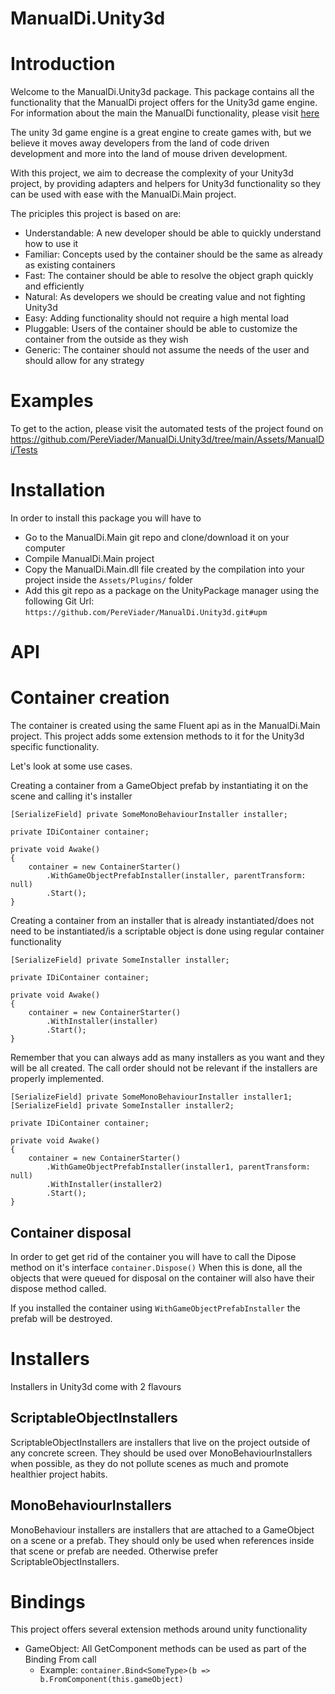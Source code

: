 # ManualDi.Unity3d

# Introduction

Welcome to the ManualDi.Unity3d package. This package contains all the functionality that the ManualDi project offers for the Unity3d game engine.
For information about the main the ManualDi functionality, please visit [here](https://github.com/PereViader/ManualDi.Main)

The unity 3d game engine is a great engine to create games with, but we believe it moves away developers from the land of code driven development and more into the land of mouse driven development.

With this project, we aim to decrease the complexity of your Unity3d project, by providing adapters and helpers for Unity3d functionality so they can be used with ease with the ManualDi.Main project.

The priciples this project is based on are:
 - Understandable: A new developer should be able to quickly understand how to use it
 - Familiar: Concepts used by the container should be the same as already as existing containers
 - Fast: The container should be able to resolve the object graph quickly and efficiently
 - Natural: As developers we should be creating value and not fighting Unity3d
 - Easy: Adding functionality should not require a high mental load
 - Pluggable:  Users of the container should be able to customize the container from the outside as they wish
 - Generic: The container should not assume the needs of the user and should allow for any strategy


# Examples

To get to the action, please visit the automated tests of the project found on https://github.com/PereViader/ManualDi.Unity3d/tree/main/Assets/ManualDi/Tests

# Installation

In order to install this package you will have to 

- Go to the ManualDi.Main git repo and clone/download it on your computer
- Compile ManualDi.Main project
- Copy the ManualDi.Main.dll file created by the compilation into your project inside the `Assets/Plugins/` folder
- Add this git repo as a package on the UnityPackage manager using the following Git Url: `https://github.com/PereViader/ManualDi.Unity3d.git#upm`


# API

# Container creation

The container is created using the same Fluent api as in the ManualDi.Main project. This project adds some extension methods to it for the Unity3d specific functionality.

Let's look at some use cases.

Creating a container from a GameObject prefab by instantiating it on the scene and calling it's installer

```
[SerializeField] private SomeMonoBehaviourInstaller installer;
    
private IDiContainer container;
    
private void Awake()
{
    container = new ContainerStarter()
        .WithGameObjectPrefabInstaller(installer, parentTransform: null)
        .Start();
}
```

Creating a container from an installer that is already instantiated/does not need to be instantiated/is a scriptable object is done using regular container functionality

```
[SerializeField] private SomeInstaller installer;
    
private IDiContainer container;
    
private void Awake()
{
    container = new ContainerStarter()
        .WithInstaller(installer)
        .Start();
}
```

Remember that you can always add as many installers as you want and they will be all created. The call order should not be relevant if the installers are properly implemented.

```
[SerializeField] private SomeMonoBehaviourInstaller installer1;
[SerializeField] private SomeInstaller installer2;
    
private IDiContainer container;
    
private void Awake()
{
    container = new ContainerStarter()
        .WithGameObjectPrefabInstaller(installer1, parentTransform: null)
        .WithInstaller(installer2)
        .Start();
}
```

## Container disposal

In order to get get rid of the container you will have to call the Dipose method on it's interface `container.Dispose()`
When this is done, all the objects that were queued for disposal on the container will also have their dispose method called.

If you installed the container using `WithGameObjectPrefabInstaller` the prefab will be destroyed. 

# Installers
Installers in Unity3d come with 2 flavours

## ScriptableObjectInstallers
ScriptableObjectInstallers are installers that live on the project outside of any concrete screen. They should be used over MonoBehaviourInstallers when possible, as they do not pollute scenes as much and promote healthier project habits. 

## MonoBehaviourInstallers
MonoBehaviour installers are installers that are attached to a GameObject on a scene or a prefab. They should only be used when references inside that scene or prefab are needed. Otherwise prefer ScriptableObjectInstallers.

# Bindings

This project offers several extension methods around unity functionality

- GameObject: All GetComponent methods can be used as part of the Binding From call
  - Example: `container.Bind<SomeType>(b => b.FromComponent(this.gameObject)`